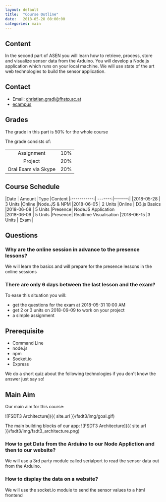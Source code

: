 ```yaml
---
layout: default
title:  "Course Outline"
date:   2018-05-28 08:00:00
categories: main
---
```


## Content

In the second part of ASEN you will learn how to retrieve, process, store and visualize sensor data from the Arduino. You will develop a Node.js application which runs on your local machine. We will use state of the art web technologies to build the sensor application.

## Contact

* Email: <christian.gradl@fhstp.ac.at>
* [ecampus](https://ecampus.fhstp.ac.at/course/view.php?id=18801)

## Grades

The grade in this part is 50% for the whole course

The grade consists of:

|                             |         |
|:---------------------------:| -------:|
| Assignment                    |   10%   |
| Project                     |   20%   |
| Oral Exam via Skype         |   20%   |


## Course Schedule

|Date         | Amount  |Type   |Content
|:-----------:| -------:|-------:|
|2018-05-28   | 3 Units |Online  |Node.JS & NPM
|2018-06-05   | 2 Units |Online  | D3.js Basics
|2018-06-08   | 5 Units |Presence| NodeJS Application    
|2018-06-09   | 5 Units |Presence| Realtime Visualisation
|2018-06-15   |3 Units   | Exam  |

## Questions

### Why are the online session in advance to the presence lessons?
We will learn the basics and will prepare for the presence lessons in the online sessions

### There are only 6 days between the last lesson and the exam?
To ease this situation you will:
- get the questions for the exam at 2018-05-31 10:00 AM
- get 2 or 3 units on 2018-06-09 to work on your project
- a simple assignment



## Prerequisite
- Command Line
- node.js
- npm
- Socket.io
- Express

We do a short quiz about the following technologies if you don't know the answer just say so!


## Main Aim

Our main aim for this course:

![FSDT3 Architecture]({{ site.url }}/fsdt3/img/goal.gif)

The main building blocks of our app:
![FSDT3 Architecture]({{ site.url }}/fsdt3/img/fsdt3_architecture.png)

### How to get Data from the Arduino to our Node Appliction and then to our website?

We will use a 3rd party module called serialport to read the sensor data out from the Arduino.

### How to display the data on a website?

We will use the socket.io module to send the sensor values to a html frontend
